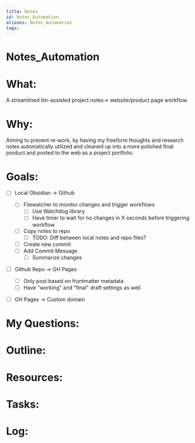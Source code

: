 ```yaml
---
title: Notes
id: Notes_Automation
aliases: Notes_Automation
tags:
---
```


# Notes_Automation

# What:
A streamlined llm-assisted project notes-> website/product page workflow. 

# Why:
Aiming to prevent re-work, by having my freeform thoughts and research notes automatically utilized and cleaned up into a more polished final product and posted to the web as a project portfolio.

# Goals:
- [ ] Local Obsidian -> Github
	- [ ] Filewatcher to monitor changes and trigger workflows
		- [ ] Use Watchdog library
		- [ ] Have timer to wait for no changes in X seconds before triggering workflow
    - [ ] Copy notes to repo
	    - [ ] TODO: Diff between local notes and repo files?
    - [ ] Create new commit
    - [ ] Add Commit Message
        - [ ] Summarize changes
- [ ] Github Repo -> GH Pages
    - [ ] Only post based on frontmatter metadata
    - [ ] Have "working" and "final" draft settings as well
- [ ] GH Pages -> Custom domain


# My Questions:


# Outline:


# Resources:


# Tasks:


# Log:
